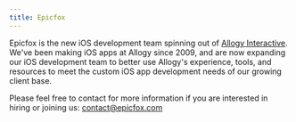 ```yaml
---
title: Epicfox
---
```


Epicfox is the new iOS development team spinning out of [Allogy Interactive](http://allogy.com). We've been making iOS apps at Allogy since 2009, and are now expanding our iOS development team to better use Allogy's experience, tools, and resources to meet the custom iOS app development needs of our growing client base.

Please feel free to contact for more information if you are interested in hiring or joining us: [contact@epicfox.com](mailto:contact@epicfox.com)
